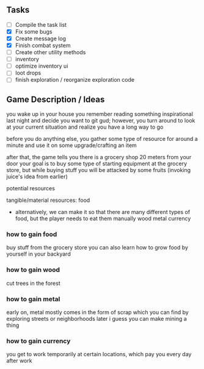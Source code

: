## Tasks
- [ ] Compile the task list
- [x] Fix some bugs
- [x] Create message log
- [x] Finish combat system
- [ ] Create other utility methods
- [ ] inventory
- [ ] optimize inventory ui
- [ ] loot drops
- [ ] finish exploration / reorganize exploration code

## Game Description / Ideas
you wake up in your house
you remember reading something inspirational last night and decide you want to git gud; however, you turn around to look at your current situation and realize you have a long way to go

before you do anything else, you gather some type of resource for around a minute and use it on some upgrade/crafting an item

after that, the game tells you there is a grocery shop 20 meters from your door
your goal is to buy some type of starting equipment at the grocery store, but while buying stuff you will be attacked by some fruits (invoking juice's idea from earlier)

potential resources

tangible/material resources:
food
- alternatively, we can make it so that there are many different types of food, but the player needs to eat them manually
wood
metal
currency

### how to gain food
buy stuff from the grocery store
you can also learn how to grow food by yourself in your backyard
### how to gain wood
cut trees in the forest
### how to gain metal
early on, metal mostly comes in the form of scrap which you can find by exploring streets or neighborhoods
later i guess you can make mining a thing
### how to gain currency
you get to work temporarily at certain locations, which pay you every day after work
